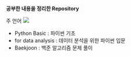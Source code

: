 **공부한 내용을 정리한 Repository**

주 언어
<img src="https://img.shields.io/badge/Python-3766AB?style=flat-square&logo=Python&logoColor=white"/></a>

- Python Basic : 파이썬 기초
- for data analysis : 데이터 분석을 위한 파이썬 입문
- Baekjoon : 백준 알고리즘 문제 풀이
